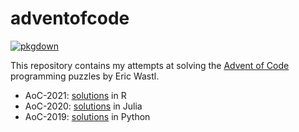 # adventofcode

[![pkgdown](https://github.com/soniamitchell/adventofcode/actions/workflows/pkgdown.yaml/badge.svg)](https://github.com/soniamitchell/adventofcode/actions/workflows/pkgdown.yaml)

This repository contains my attempts at solving the [Advent of Code][AoC] 
programming puzzles by Eric Wastl.

* AoC-2021: [solutions][sol21] in R
* AoC-2020: [solutions][sol20] in Julia
* AoC-2019: [solutions][sol19] in Python

[AoC]: https://adventofcode.com/
[sol21]: http://soniamitchell.github.io/adventofcode/articles/2021.html
[sol20]: http://soniamitchell.github.io/adventofcode/articles/2020.html
[sol19]: http://soniamitchell.github.io/adventofcode/articles/2021.html
